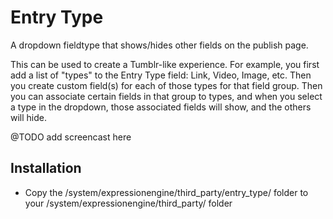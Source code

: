 # Entry Type #

A dropdown fieldtype that shows/hides other fields on the publish page.

This can be used to create a Tumblr-like experience. For example, you first add a list of "types" to the Entry Type field: Link, Video, Image, etc. Then you create custom field(s) for each of those types for that field group. Then you can associate certain fields in that group to types, and when you select a type in the dropdown, those associated fields will show, and the others will hide.

@TODO add screencast here

## Installation

* Copy the /system/expressionengine/third_party/entry_type/ folder to your /system/expressionengine/third_party/ folder